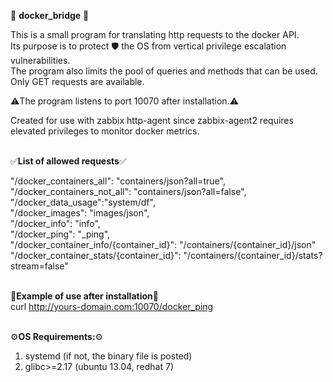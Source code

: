 🤖 **docker_bridge** 🐳<br>

This is a small program for translating http requests to the docker API.<br>
Its purpose is to protect 🛡 the OS from vertical privilege escalation vulnerabilities.<br>
The program also limits the pool of queries and methods that can be used. Only GET requests are available.<br>

⚠️The program listens to port 10070 after installation.⚠️<br>

Created for use with zabbix http-agent since zabbix-agent2 requires elevated privileges to monitor docker metrics.<br><br>

✅**List of allowed requests**✅<br>

"/docker_containers_all": "containers/json?all=true",<br>
"/docker_containers_not_all": "containers/json?all=false",<br>
"/docker_data_usage":"system/df",<br>
"/docker_images": "images/json",<br>
"/docker_info": "info",<br>
"/docker_ping": "_ping",<br>
"/docker_container_info/{container_id}": "/containers/{container_id}/json"<br>
"/docker_container_stats/{container_id}": "/containers/{container_id}/stats?stream=false"<br><br>


🔗**Example of use after installation**🔗<br>
curl http://yours-domain.com:10070/docker_ping<br><br>


⚙️**OS Requirements:**⚙️<br>
1) systemd (if not, the binary file is posted)<br>
2) glibc>=2.17 (ubuntu 13.04, redhat 7)<br><br>
